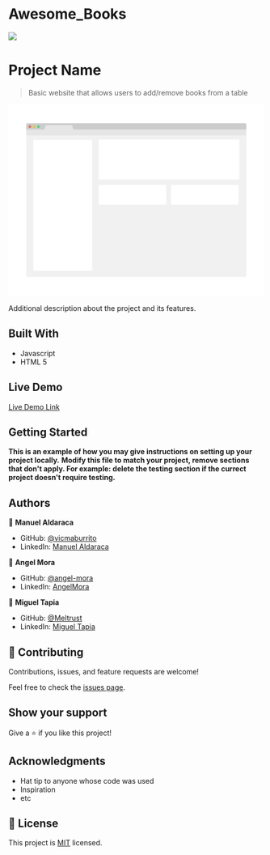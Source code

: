 # Awesome_Books

![](https://img.shields.io/badge/Microverse-blueviolet)

# Project Name

> Basic website that allows users to add/remove books from a table

![screenshot](./app_screenshot.png)

Additional description about the project and its features.

## Built With

- Javascript
- HTML 5

## Live Demo

[Live Demo Link](https://livedemo.com)


## Getting Started

**This is an example of how you may give instructions on setting up your project locally.**
**Modify this file to match your project, remove sections that don't apply. For example: delete the testing section if the currect project doesn't require testing.**


## Authors

👤 **Manuel Aldaraca**

- GitHub: [@vicmaburrito](https://github.com/githubhandle)
- LinkedIn: [Manuel Aldaraca](https://www.linkedin.com/in/manuel-aldaraca)

👤 **Angel Mora**

- GitHub: [@angel-mora](https://github.com/angel-mora)
- LinkedIn: [AngelMora](https://github.com/angel-mora)

👤 **Miguel Tapia**

- GitHub: [@Meltrust](https://github.com/angel-mora)
- LinkedIn: [Miguel Tapia](https://github.com/angel-mora)

## 🤝 Contributing

Contributions, issues, and feature requests are welcome!

Feel free to check the [issues page](../../issues/).

## Show your support

Give a ⭐️ if you like this project!

## Acknowledgments

- Hat tip to anyone whose code was used
- Inspiration
- etc

## 📝 License

This project is [MIT](./MIT.md) licensed.
